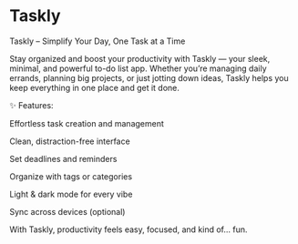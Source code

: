 # Taskly

Taskly – Simplify Your Day, One Task at a Time

Stay organized and boost your productivity with Taskly — your sleek, minimal, and powerful to-do list app. Whether you’re managing daily errands, planning big projects, or just jotting down ideas, Taskly helps you keep everything in one place and get it done.

✨ Features:

Effortless task creation and management

Clean, distraction-free interface

Set deadlines and reminders

Organize with tags or categories

Light & dark mode for every vibe

Sync across devices (optional)

With Taskly, productivity feels easy, focused, and kind of… fun.
